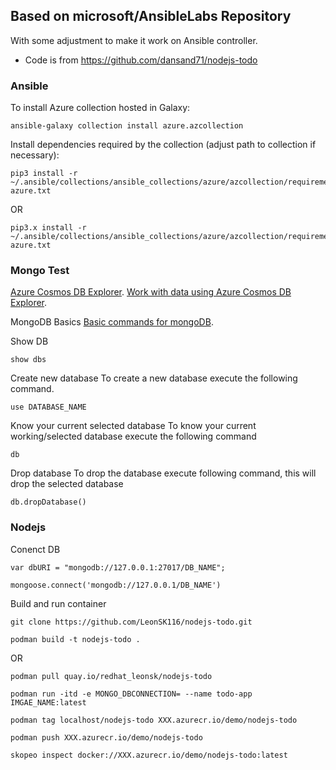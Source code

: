 ## Based on microsoft/AnsibleLabs Repository
With some adjustment to make it work on Ansible controller.

- Code is from https://github.com/dansand71/nodejs-todo

### Ansible
To install Azure collection hosted in Galaxy:

```
ansible-galaxy collection install azure.azcollection
```

Install dependencies required by the collection (adjust path to collection if necessary):

```
pip3 install -r ~/.ansible/collections/ansible_collections/azure/azcollection/requirements-azure.txt
```
OR

```
pip3.x install -r ~/.ansible/collections/ansible_collections/azure/azcollection/requirements-azure.txt
```


### Mongo Test
[Azure Cosmos DB Explorer](https://cosmos.azure.com/).
[Work with data using Azure Cosmos DB Explorer](https://learn.microsoft.com/en-us/azure/cosmos-db/data-explorer).

MongoDB Basics 
[Basic commands for mongoDB](https://blog.e-zest.com/basic-commands-for-mongodb).

Show DB
```
show dbs
```

Create new database
To create a new database execute the following command.
```
use DATABASE_NAME
```


Know your current selected database
To know your current working/selected database execute the following command
```
db
```

Drop database
To drop the database execute following command, this will drop the selected database
```
db.dropDatabase()
```


### Nodejs
Conenct DB
```
var dbURI = "mongodb://127.0.0.1:27017/DB_NAME";
```

```
mongoose.connect('mongodb://127.0.0.1/DB_NAME')
```


Build and run container
```
git clone https://github.com/LeonSK116/nodejs-todo.git
```
```
podman build -t nodejs-todo .
```
OR
```
podman pull quay.io/redhat_leonsk/nodejs-todo
```
```
podman run -itd -e MONGO_DBCONNECTION= --name todo-app IMGAE_NAME:latest
```
```
podman tag localhost/nodejs-todo XXX.azurecr.io/demo/nodejs-todo
```
```
podman push XXX.azurecr.io/demo/nodejs-todo
```
```
skopeo inspect docker://XXX.azurecr.io/demo/nodejs-todo:latest
```